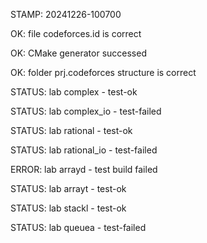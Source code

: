 STAMP: 20241226-100700
OK: file codeforces.id is correct
OK: CMake generator successed
OK: folder prj.codeforces structure is correct
STATUS: lab complex - test-ok
STATUS: lab complex_io - test-failed
STATUS: lab rational - test-ok
STATUS: lab rational_io - test-failed
ERROR: lab arrayd - test build failed
STATUS: lab arrayt - test-ok
STATUS: lab stackl - test-ok
STATUS: lab queuea - test-failed
